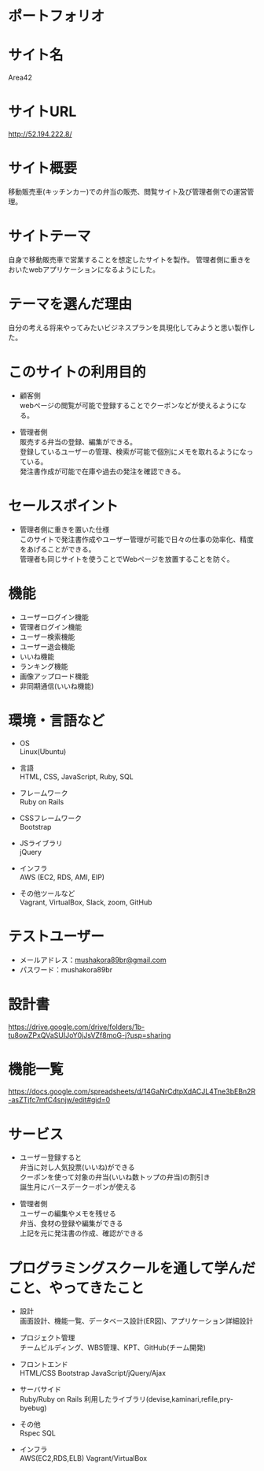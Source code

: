 # ポートフォリオ

# サイト名
 Area42

# サイトURL
 http://52.194.222.8/

# サイト概要
 移動販売車(キッチンカー)での弁当の販売、閲覧サイト及び管理者側での運営管理。

# サイトテーマ
 自身で移動販売車で営業することを想定したサイトを製作。
 管理者側に重きをおいたwebアプリケーションになるようにした。

# テーマを選んだ理由
 自分の考える将来やってみたいビジネスプランを具現化してみようと思い製作した。

# このサイトの利用目的
 * 顧客側  
 webページの閲覧が可能で登録することでクーポンなどが使えるようになる。

 * 管理者側  
 販売する弁当の登録、編集ができる。  
 登録しているユーザーの管理、検索が可能で個別にメモを取れるようになっている。  
 発注書作成が可能で在庫や過去の発注を確認できる。

# セールスポイント
 * 管理者側に重きを置いた仕様  
 このサイトで発注書作成やユーザー管理が可能で日々の仕事の効率化、精度をあげることができる。  
 管理者も同じサイトを使うことでWebページを放置することを防ぐ。

# 機能
 * ユーザーログイン機能
 * 管理者ログイン機能
 * ユーザー検索機能
 * ユーザー退会機能
 * いいね機能
 * ランキング機能
 * 画像アップロード機能
 * 非同期通信(いいね機能)

# 環境・言語など
- OS  
Linux(Ubuntu)

- 言語  
HTML, CSS, JavaScript, Ruby, SQL

- フレームワーク  
Ruby on Rails

- CSSフレームワーク  
Bootstrap

- JSライブラリ  
jQuery

- インフラ  
AWS (EC2, RDS, AMI, EIP)

- その他ツールなど  
Vagrant, VirtualBox, Slack, zoom, GitHub

 # テストユーザー
- メールアドレス：mushakora89br@gmail.com  
- パスワード：mushakora89br


# 設計書
 https://drive.google.com/drive/folders/1b-tu8owZPxQVaSUIJoY0jJsVZf8moG-j?usp=sharing

# 機能一覧
 https://docs.google.com/spreadsheets/d/14GaNrCdtpXdACJL4Tne3bEBn2R-asZTjfc7mfC4snjw/edit#gid=0

# サービス
 * ユーザー登録すると  
  弁当に対し人気投票(いいね)ができる  
  クーポンを使って対象の弁当(いいね数トップの弁当)の割引き  
  誕生月にバースデークーポンが使える

 * 管理者側  
  ユーザーの編集やメモを残せる  
  弁当、食材の登録や編集ができる  
  上記を元に発注書の作成、確認ができる

# プログラミングスクールを通して学んだこと、やってきたこと
- 設計  
画面設計、機能一覧、データベース設計(ER図)、アプリケーション詳細設計

- プロジェクト管理  
チームビルディング、WBS管理、KPT、GitHub(チーム開発)

- フロントエンド  
HTML/CSS
Bootstrap
JavaScript/jQuery/Ajax

- サーバサイド  
Ruby/Ruby on Rails
利用したライブラリ(devise,kaminari,refile,pry-byebug)

- その他  
Rspec
SQL

- インフラ  
AWS(EC2,RDS,ELB)
Vagrant/VirtualBox
